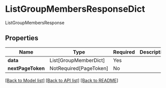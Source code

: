 # ListGroupMembersResponseDict

ListGroupMembersResponse

## Properties
| Name | Type | Required | Description |
| ------------ | ------------- | ------------- | ------------- |
**data** | List[GroupMemberDict] | Yes |  |
**nextPageToken** | NotRequired[PageToken] | No |  |


[[Back to Model list]](../../../../README.md#models-v2-link) [[Back to API list]](../../../../README.md#apis-v2-link) [[Back to README]](../../../../README.md)
